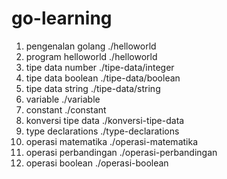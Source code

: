 # go-learning

1. pengenalan golang ./helloworld
2. program helloworld ./helloworld
3. tipe data number ./tipe-data/integer
4. tipe data boolean ./tipe-data/boolean
5. tipe data string ./tipe-data/string
6. variable ./variable
7. constant ./constant
8. konversi tipe data ./konversi-tipe-data
9. type declarations ./type-declarations
10. operasi matematika ./operasi-matematika
11. operasi perbandingan ./operasi-perbandingan
12. operasi boolean ./operasi-boolean
